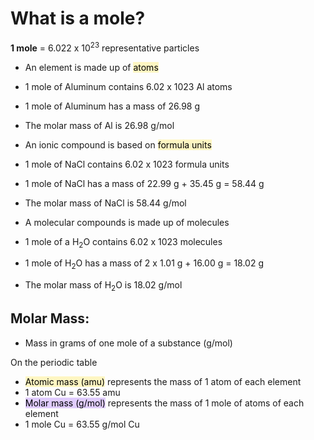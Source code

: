 # What is a mole?
**1 mole** = 6.022 x 10$^{23}$ representative particles

- An element is made up of <mark style="background: #FFF3A3A6;">atoms</mark>
- 1 mole of Aluminum contains 6.02 x 1023 Al atoms
- 1 mole of Aluminum has a mass of 26.98 g
- The molar mass of Al is 26.98 g/mol

- An ionic compound is based on <mark style="background: #FFF3A3A6;">formula units</mark>
- 1 mole of NaCl contains 6.02 x 1023 formula units
- 1 mole of NaCl has a mass of 22.99 g + 35.45 g = 58.44 g
- The molar mass of NaCl is 58.44 g/mol

- A molecular compounds is made up of molecules
- 1 mole of a H$_2$O contains 6.02 x 1023  molecules
- 1 mole of H$_2$O has a mass of 2 x 1.01 g + 16.00 g = 18.02 g
- The molar mass of H$_2$O is 18.02 g/mol

## Molar Mass: 
- Mass in grams of one mole of a substance (g/mol)

On the periodic table 
- <mark style="background: #FFF3A3A6;">Atomic mass (amu)</mark> represents the mass of 1 atom of each element
- 1 atom Cu = 63.55 amu
- <mark style="background: #D2B3FFA6;">Molar mass (g/mol)</mark> represents the mass of 1 mole of atoms of each element
- 1 mole Cu = 63.55 g/mol Cu

